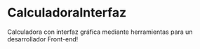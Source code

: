 # CalculadoraInterfaz
Calculadora con interfaz gráfica mediante herramientas para un desarrollador Front-end!
